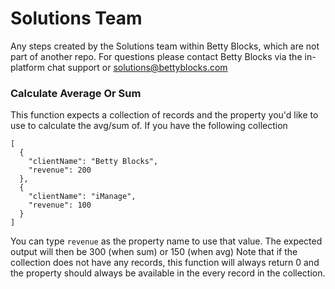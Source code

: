 # Solutions Team
Any steps created by the Solutions team within Betty Blocks, which are not part of another repo.
For questions please contact Betty Blocks via the in-platform chat support or solutions@bettyblocks.com

### Calculate Average Or Sum
<!-- MK --> 
This function expects a collection of records and the property you'd like to use to calculate the avg/sum of.
If you have the following collection
```
[
  {
    "clientName": "Betty Blocks",
    "revenue": 200
  },
  {
    "clientName": "iManage",
    "revenue": 100
  }
]
```
You can type `revenue` as the property name to use that value.
The expected output will then be 300 (when sum) or 150 (when avg)
Note that if the collection does not have any records, this function will always return 0 and the property should always be available in the every record in the collection.
